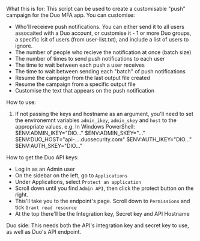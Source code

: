 What this is for:
This script can be used to create a customisable "push" campaign for the Duo MFA app. You can customise:
- Who'll receieve push notifications. You can either send it to all users assocaited with a Duo account, or customise it - 1 or more Duo groups, a specific lsit of users (from user-list.txt), and include a list of users to ignore.
- The number of people who recieve the notification at once (batch size)
- The number of times to send push notifications to each user
- The time to wait between each push a user receives
- The time to wait between sending each "batch" of push notifications
- Resume the campaign from the last output file created
- Resume the campaign from a specific output file
- Customise the text that appears on the push notification

How to use:
1. If not passing the keys and hostname as an argument, you'll need to set the environemnt variables `admin_ikey`, `admin_skey` and `host` to the appropriate values. e.g. 
In Windows PowerShell:
    $ENV:ADMIN_IKEY="DIO..."
    $ENV:ADMIN_SKEY="..."
    $ENV:DUO_HOST="api-....duosecurity.com"
    $ENV:AUTH_IKEY="DIO..."
    $ENV:AUTH_SKEY="DIO..."

How to get the Duo API keys:
- Log in as an Admin user
- On the sidebar on the left, go to `Applications`
- Under Applications, select `Protect an application`
- Scroll down until you find `Admin API`, then click the protect button on the right.
- This'll take you to the endpoint's page. Scroll down to `Permissions` and tick `Grant read resource`
- At the top there'll be the Integration key, Secret key and API Hostname

Duo side:
This needs both the API's integration key and secret key to use, as well as Duo's API endpoint.
